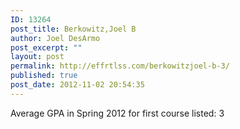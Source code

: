 ```yaml
---
ID: 13264
post_title: Berkowitz,Joel B
author: Joel DesArmo
post_excerpt: ""
layout: post
permalink: http://effrtlss.com/berkowitzjoel-b-3/
published: true
post_date: 2012-11-02 20:54:35
---
```

<p>Average GPA in Spring 2012 for first course listed: 3</p>
